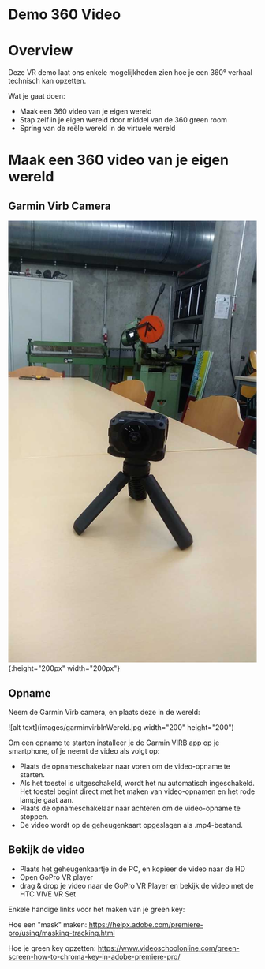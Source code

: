 # Demo 360 Video

# Overview

Deze VR demo laat ons enkele mogelijkheden zien hoe je een 360° verhaal technisch kan opzetten.

Wat je gaat doen:
- Maak een 360 video van je eigen wereld
- Stap zelf in je eigen wereld door middel van de 360 green room
- Spring van de reële wereld in de virtuele wereld


# Maak een 360 video van je eigen wereld

## Garmin Virb Camera

![alt text](images/garminvirb.jpg){:height="200px" width="200px"}

## Opname

Neem de Garmin Virb camera, en plaats deze in de wereld:

![alt text](images/garminvirbInWereld.jpg width="200" height="200")
  
Om een opname te starten installeer je de Garmin VIRB app op je smartphone, of je neemt de video als volgt op:
 
 - Plaats de opnameschakelaar naar voren om de video-opname te starten.
 - Als het toestel is uitgeschakeld, wordt het nu automatisch ingeschakeld. Het toestel begint direct met het maken van video-opnamen en het rode lampje gaat aan.
- Plaats de opnameschakelaar naar achteren om de video-opname te stoppen.
- De video wordt op de geheugenkaart opgeslagen als .mp4-bestand.  

## Bekijk de video

- Plaats het geheugenkaartje in de PC, en kopieer de video naar de HD
- Open GoPro VR player 
- drag & drop je video naar de GoPro VR Player en bekijk de video met de HTC VIVE VR Set



Enkele handige links voor het maken van je green key:

Hoe een "mask" maken:
https://helpx.adobe.com/premiere-pro/using/masking-tracking.html

Hoe je green key opzetten:
https://www.videoschoolonline.com/green-screen-how-to-chroma-key-in-adobe-premiere-pro/
